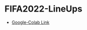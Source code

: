 # FIFA2022-LineUps

* [Google-Colab Link](https://colab.research.google.com/drive/1lXpJCxkf0_nlWx_SLuEco4DVkUsVkuOV?usp=sharing)
